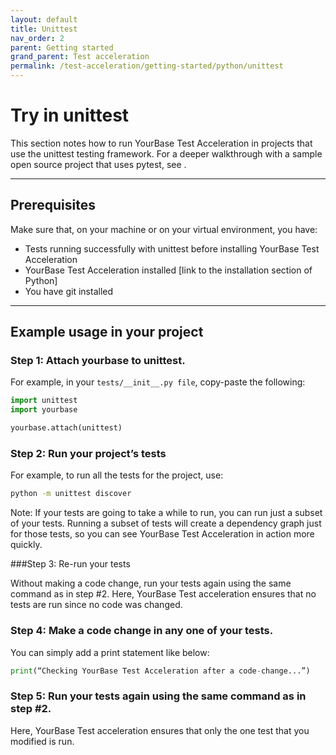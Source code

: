 ```yaml
---
layout: default
title: Unittest
nav_order: 2
parent: Getting started
grand_parent: Test acceleration
permalink: /test-acceleration/getting-started/python/unittest
---
```


# Try in unittest
This section notes how to run YourBase Test Acceleration in projects that use the unittest testing framework. For a deeper walkthrough with a sample open source project that uses pytest, see <link to pytest section>.

---

## Prerequisites
Make sure that, on your machine or on your virtual environment, you have:
- Tests running successfully with unittest before installing YourBase Test Acceleration
- YourBase Test Acceleration installed [link to the installation section of Python]
- You have git installed
 
---

## Example usage in your project

### Step 1: Attach yourbase to unittest.

For example, in your `tests/__init__.py file`, copy-paste the following:

```python
import unittest
import yourbase

yourbase.attach(unittest)
```

### Step 2: Run your project’s tests

For example, to run all the tests for the project, use:
```bash
python -m unittest discover
```

Note: If your tests are going to take a while to run, you can run just a subset of your tests. Running a subset of tests will create a dependency graph just for those tests, so you can see YourBase Test Acceleration in action more quickly.


###Step 3: Re-run your tests

Without making a code change, run your tests again using the same command as in step #2. Here, YourBase Test acceleration ensures that no tests are run since no code was changed.

### Step 4: Make a code change in any one of your tests. 

You can simply add a print statement like below:

```python
print(“Checking YourBase Test Acceleration after a code-change...”)
``` 


### Step 5: Run your tests again using the same command as in step #2. 

Here, YourBase Test acceleration ensures that only the one test that you modified is run.
